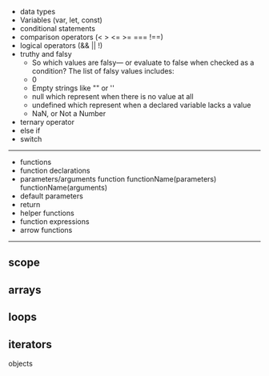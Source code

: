 - data types
- Variables (var, let, const)
- conditional statements
- comparison operators (< > <= >= === !==)
- logical operators (&& || !)
- truthy and falsy
  -   So which values are falsy— or evaluate to false when checked as a condition? The list of falsy values includes:
    -   0
    -   Empty strings like "" or ''
    -   null which represent when there is no value at all
    -   undefined which represent when a declared variable lacks a value
    -   NaN, or Not a Number
- ternary operator
- else if
- switch
-----
- functions
- function declarations
- parameters/arguments function functionName(parameters)     functionName(arguments)
- default parameters
- return
- helper functions
- function expressions
- arrow functions
------
scope
-----
arrays
----
loops
---
iterators
----
objects
